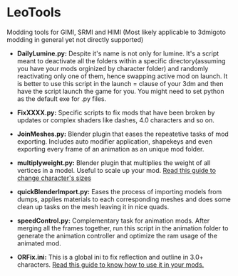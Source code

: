 # LeoTools
Modding tools for GIMI, SRMI and HIMI (Most likely applicable to 3dmigoto modding in general yet not directly supported)

- **DailyLumine.py:** Despite it's name is not only for lumine. It's a script meant to deactivate all the folders within a specific directory(assuming you have your mods orginized by character folder) and randomly reactivating only one of them, hence swapping active mod on launch. It is better to use this script in the launch =  clause of your 3dm and then have the script launch the game for you. You might need to set python as the default exe for .py files.

- **FixXXXX.py:** Specific scripts to fix mods that have been broken by updates or complex shaders like dashes, 4.0 characters and so on.

- **JoinMeshes.py:** Blender plugin that eases the repeatetive tasks of mod exporting. Includes auto modifier application, shapekeys and even exporting every frame of an animation as an unique mod folder.

- **multiplyweight.py:** Blender plugin that multiplies the weight of all vertices in a model. Useful to scale up your mod. [Read this guide to change character's sizes](https://github.com/leotorrez/LeoTools/blob/main/guides/ChangeSizeGuide.md)  

- **quickBlenderImport.py:** Eases the process of importing models from dumps, applies materials to each corresponding meshes and does some clean up tasks on the mesh leaving it in nice quads.

- **speedControl.py:** Complementary task for animation mods. After merging all the frames together, run this script in the animation folder to generate the animation controller and optimize the ram usage of the animated mod.

- **ORFix.ini:** This is a global ini to fix reflection and outline in 3.0+ characters. [Read this guide to know how to use it in your mods.](https://github.com/leotorrez/LeoTools/blob/main/guides/ORFixGuide.md)  
